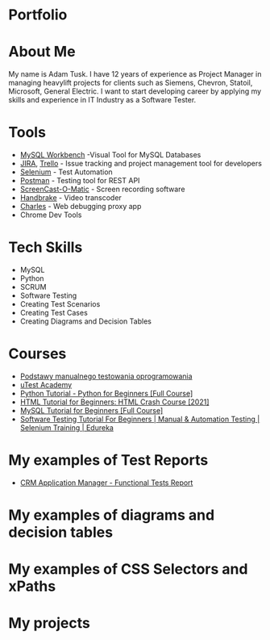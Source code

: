 # Portfolio

# About Me
My name is Adam Tusk. I have 12 years of experience as Project Manager in managing heavylift projects for clients such as Siemens, Chevron, Statoil, Microsoft, General Electric. I want to start developing career by applying my skills and experience in IT Industry as a Software Tester.

# Tools
* [MySQL Workbench](https://www.mysql.com/products/workbench/) -Visual Tool for MySQL Databases
* [JIRA](https://www.atlassian.com/software/jira), [Trello](https://trello.com/) - Issue tracking and project management tool for developers
* [Selenium](https://www.selenium.dev/) - Test Automation
* [Postman](https://www.postman.com/) - Testing tool for REST API
* [ScreenCast-O-Matic](https://screencast-o-matic.com/home) - Screen recording software
* [Handbrake](https://handbrake.fr/downloads.php) - Video transcoder
* [Charles](https://www.charlesproxy.com/download/) - Web debugging proxy app
* Chrome Dev Tools

# Tech Skills
* MySQL
* Python
* SCRUM
* Software Testing
* Creating Test Scenarios 
* Creating Test Cases
* Creating Diagrams and Decision Tables

# Courses
* [Podstawy manualnego testowania oprogramowania](https://www.udemy.com/course/kurs-testowania-oprogramowania/)
* [uTest Academy](https://www.utest.com/)
* [Python Tutorial - Python for Beginners [Full Course]](https://www.youtube.com/watch?v=_uQrJ0TkZlc)
* [HTML Tutorial for Beginners: HTML Crash Course [2021]](https://www.youtube.com/watch?v=qz0aGYrrlhU)
* [MySQL Tutorial for Beginners [Full Course]](https://www.youtube.com/watch?v=7S_tz1z_5bA)
* [Software Testing Tutorial For Beginners | Manual & Automation Testing | Selenium Training | Edureka](https://www.youtube.com/watch?v=T3q6QcCQZQg)

# My examples of Test Reports
* [CRM Application Manager - Functional Tests Report](https://bit.ly/3C19v8W)

# My examples of diagrams and decision tables
# My examples of CSS Selectors and xPaths
# My projects
